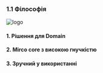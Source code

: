 ### 1.1 Філософія

![logo](http://webmagic.io/images/logo.jpeg)

#### 1. Рішення для Domain

#### 2. Mirco core з високою гнучкістю

#### 3. Зручний у використанні
